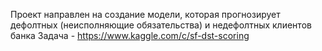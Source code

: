 Проект направлен на создание модели, которая прогнозирует дефолтных (неисполняющие обязательства) и недефолтных клиентов банка
Задача - https://www.kaggle.com/c/sf-dst-scoring
